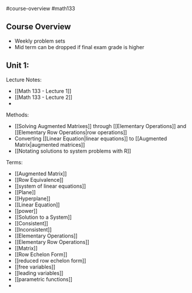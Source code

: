 #course-overview #math133 
## Course Overview
- Weekly problem sets
- Mid term can be dropped if final exam grade is higher

## Unit 1:
Lecture Notes:
* [[Math 133 - Lecture 1]]
* [[Math 133 - Lecture 2]]
* 

Methods:
* [[Solving Augmented Matrixes]] through [[Elementary Operations]] and [[Elementary Row Operations|row operations]]
* Converting [[Linear Equation|linear equations]] to [[Augmented Matrix|augmented matrices]]
* [[Notating solutions to system problems with R]]

Terms:
- [[Augmented Matrix]]
- [[Row Equivalence]]
- [[system of linear equations]]
- [[Plane]]
- [[Hyperplane]]
- [[Linear Equation]]
- [[power]]
- [[Solution to a System]]
- [[Consistent]]
- [[Inconsistent]]
- [[Elementary Operations]]
- [[Elementary Row Operations]]
- [[Matrix]]
- [[Row Echelon Form]]
- [[reduced row echelon form]]
- [[free variables]]
- [[leading variables]]
- [[parametric functions]]
- 